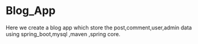 # Blog_App
Here we create a blog app which store the post,comment,user,admin data using spring_boot,mysql ,maven ,spring core.

